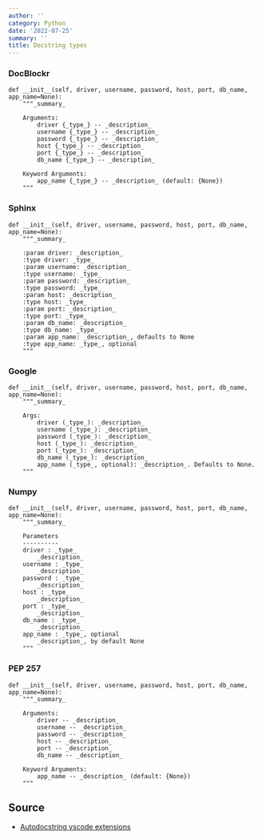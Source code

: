 ```yaml
---
author: ''
category: Python
date: '2022-07-25'
summary: ''
title: Docstring types
---
```


### DocBlockr

    def __init__(self, driver, username, password, host, port, db_name, app_name=None):
        """_summary_

        Arguments:
            driver {_type_} -- _description_
            username {_type_} -- _description_
            password {_type_} -- _description_
            host {_type_} -- _description_
            port {_type_} -- _description_
            db_name {_type_} -- _description_

        Keyword Arguments:
            app_name {_type_} -- _description_ (default: {None})
        """

### Sphinx

    def __init__(self, driver, username, password, host, port, db_name, app_name=None):
        """_summary_

        :param driver: _description_
        :type driver: _type_
        :param username: _description_
        :type username: _type_
        :param password: _description_
        :type password: _type_
        :param host: _description_
        :type host: _type_
        :param port: _description_
        :type port: _type_
        :param db_name: _description_
        :type db_name: _type_
        :param app_name: _description_, defaults to None
        :type app_name: _type_, optional
        """

### Google

    def __init__(self, driver, username, password, host, port, db_name, app_name=None):
        """_summary_

        Args:
            driver (_type_): _description_
            username (_type_): _description_
            password (_type_): _description_
            host (_type_): _description_
            port (_type_): _description_
            db_name (_type_): _description_
            app_name (_type_, optional): _description_. Defaults to None.
        """

### Numpy

    def __init__(self, driver, username, password, host, port, db_name, app_name=None):
        """_summary_

        Parameters
        ----------
        driver : _type_
            _description_
        username : _type_
            _description_
        password : _type_
            _description_
        host : _type_
            _description_
        port : _type_
            _description_
        db_name : _type_
            _description_
        app_name : _type_, optional
            _description_, by default None
        """

### PEP 257

    def __init__(self, driver, username, password, host, port, db_name, app_name=None):
        """_summary_

        Arguments:
            driver -- _description_
            username -- _description_
            password -- _description_
            host -- _description_
            port -- _description_
            db_name -- _description_

        Keyword Arguments:
            app_name -- _description_ (default: {None})
        """

## Source

* [Autodocstring vscode extensions](https://github.com/NilsJPWerner/autoDocstring/)
